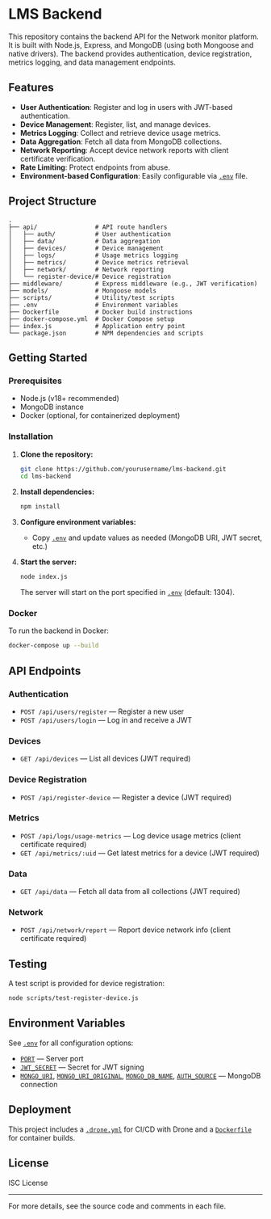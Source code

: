 # LMS Backend

This repository contains the backend API for the Network monitor platform. It is built with Node.js, Express, and MongoDB (using both Mongoose and native drivers). The backend provides authentication, device registration, metrics logging, and data management endpoints.

## Features

- **User Authentication**: Register and log in users with JWT-based authentication.
- **Device Management**: Register, list, and manage devices.
- **Metrics Logging**: Collect and retrieve device usage metrics.
- **Data Aggregation**: Fetch all data from MongoDB collections.
- **Network Reporting**: Accept device network reports with client certificate verification.
- **Rate Limiting**: Protect endpoints from abuse.
- **Environment-based Configuration**: Easily configurable via [`.env`](.env ) file.

## Project Structure

```
.
├── api/                # API route handlers
│   ├── auth/           # User authentication
│   ├── data/           # Data aggregation
│   ├── devices/        # Device management
│   ├── logs/           # Usage metrics logging
│   ├── metrics/        # Device metrics retrieval
│   ├── network/        # Network reporting
│   └── register-device/# Device registration
├── middleware/         # Express middleware (e.g., JWT verification)
├── models/             # Mongoose models
├── scripts/            # Utility/test scripts
├── .env                # Environment variables
├── Dockerfile          # Docker build instructions
├── docker-compose.yml  # Docker Compose setup
├── index.js            # Application entry point
└── package.json        # NPM dependencies and scripts
```

## Getting Started

### Prerequisites

- Node.js (v18+ recommended)
- MongoDB instance
- Docker (optional, for containerized deployment)

### Installation

1. **Clone the repository:**
   ```sh
   git clone https://github.com/yourusername/lms-backend.git
   cd lms-backend
   ```

2. **Install dependencies:**
   ```sh
   npm install
   ```

3. **Configure environment variables:**
   - Copy [`.env`](.env ) and update values as needed (MongoDB URI, JWT secret, etc.)

4. **Start the server:**
   ```sh
   node index.js
   ```
   The server will start on the port specified in [`.env`](.env ) (default: 1304).

### Docker

To run the backend in Docker:

```sh
docker-compose up --build
```

## API Endpoints

### Authentication

- `POST /api/users/register` — Register a new user
- `POST /api/users/login` — Log in and receive a JWT

### Devices

- `GET /api/devices` — List all devices (JWT required)

### Device Registration

- `POST /api/register-device` — Register a device (JWT required)

### Metrics

- `POST /api/logs/usage-metrics` — Log device usage metrics (client certificate required)
- `GET /api/metrics/:uid` — Get latest metrics for a device (JWT required)

### Data

- `GET /api/data` — Fetch all data from all collections (JWT required)

### Network

- `POST /api/network/report` — Report device network info (client certificate required)

## Testing

A test script is provided for device registration:

```sh
node scripts/test-register-device.js
```

## Environment Variables

See [`.env`](.env ) for all configuration options:

- [`PORT`](/home/josip/.cache/typescript/5.8/node_modules/@types/node/globals.d.ts ) — Server port
- [`JWT_SECRET`](api/auth/auth.js ) — Secret for JWT signing
- [`MONGO_URI`](index.js ), [`MONGO_URI_ORIGINAL`](/home/josip/.cache/typescript/5.8/node_modules/@types/node/globals.d.ts ), [`MONGO_DB_NAME`](/home/josip/.cache/typescript/5.8/node_modules/@types/node/globals.d.ts ), [`AUTH_SOURCE`](api/metrics/metrics.js ) — MongoDB connection

## Deployment

This project includes a [`.drone.yml`](.drone.yml ) for CI/CD with Drone and a [`Dockerfile`](Dockerfile ) for container builds.

## License

ISC License

---

For more details, see the source code and comments in each file.